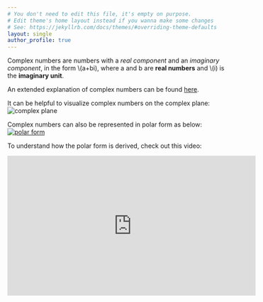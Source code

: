 ```yaml
---
# You don't need to edit this file, it's empty on purpose.
# Edit theme's home layout instead if you wanna make some changes
# See: https://jekyllrb.com/docs/themes/#overriding-theme-defaults
layout: single
author_profile: true
---
```


Complex numbers are numbers with a *real component* and an *imaginary component*, in the form \\(a+bi), where a and b are **real numbers** and \\(i) is the **imaginary unit**.

An extended explanation of complex numbers can be found [here](https://en.wikipedia.org/wiki/Complex_number).

It can be helpful to visualize complex numbers on the complex plane:
![complex plane](https://upload.wikimedia.org/wikipedia/commons/5/5d/Imaginarynumber2.PNG)

Complex numbers can also be represented in polar form as below:
[![polar form](https://upload.wikimedia.org/wikipedia/commons/thumb/7/71/Euler%27s_formula.svg/250px-Euler%27s_formula.svg.png)](https://en.wikipedia.org/wiki/Polar_coordinate_system)

To understand how the polar form is derived, check out this video:
<iframe width="560" height="315" src="https://www.youtube.com/embed/lFT2hwsCMls?si=XLJKBa_SXol_bQ_D" title="YouTube video player" frameborder="0" allow="accelerometer; autoplay; clipboard-write; encrypted-media; gyroscope; picture-in-picture; web-share" referrerpolicy="strict-origin-when-cross-origin" allowfullscreen></iframe>
